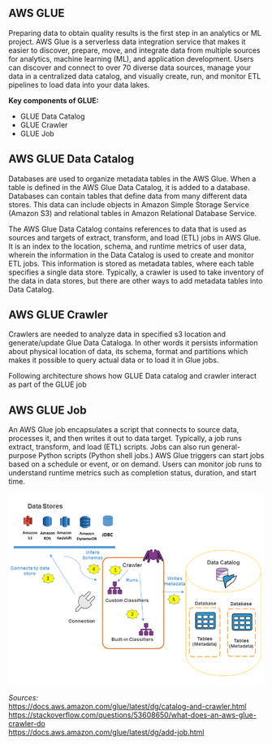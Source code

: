 ## AWS GLUE

Preparing data to obtain quality results is the first step in an analytics or ML project. 
AWS Glue is a serverless data integration service that makes it easier to discover, prepare, move, 
and integrate data from multiple sources for analytics, machine learning (ML), and application development. 
Users can discover and connect to over 70 diverse data sources, manage your data in a centralized data catalog, 
and visually create, run, and monitor ETL pipelines to load data into your data lakes.

**Key components of GLUE:**
* GLUE Data Catalog
* GLUE Crawler
* GLUE Job

## AWS GLUE Data Catalog

Databases are used to organize metadata tables in the AWS Glue. When a table is defined in the AWS Glue Data Catalog, it is added to a database.
Databases can contain tables that define data from many different data stores. This data can include objects in Amazon Simple Storage Service (Amazon S3) and relational tables in Amazon Relational Database Service.

The AWS Glue Data Catalog contains references to data that is used as sources and targets of extract, transform, and load (ETL) jobs in AWS Glue. It is an index to the location, schema, and runtime metrics of user data, wherein the information in the Data Catalog is used to create and monitor ETL jobs. This information is stored as metadata tables, where each table specifies a single data store. 
Typically, a crawler is used to take inventory of the data in data stores, but there are other ways to add metadata tables into Data Catalog.

## AWS GLUE Crawler

Crawlers are needed to analyze data in specified s3 location and generate/update Glue Data Cataloga. In other words it persists information
about physical location of data, its schema, format and partitions which makes it possible to query actual data or to load it in Glue jobs.

Following architecture shows how GLUE Data catalog and crawler interact as part of the GLUE job

## AWS GLUE Job

An AWS Glue job encapsulates a script that connects to source data, processes it, and then writes it out to data target. Typically, a job runs extract, transform, and load (ETL) scripts. Jobs can also run general-purpose Python scripts (Python shell jobs.) AWS Glue triggers can start jobs based on a schedule or event, or on demand. Users can monitor job runs to understand runtime metrics such as completion status, duration, and start time.

![plot](Images/PopulateCatalog-overview.png)


*Sources:*  
https://docs.aws.amazon.com/glue/latest/dg/catalog-and-crawler.html  
https://stackoverflow.com/questions/53608650/what-does-an-aws-glue-crawler-do  
https://docs.aws.amazon.com/glue/latest/dg/add-job.html

